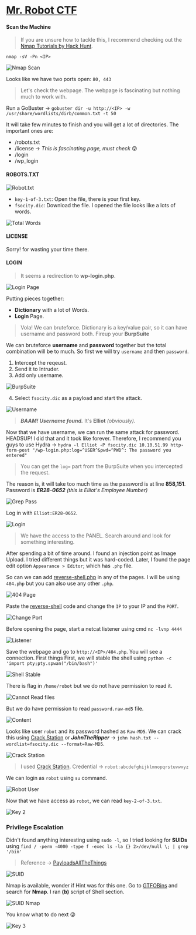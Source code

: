 # [Mr. Robot CTF][1]

#### Scan the Machine
> If you are unsure how to tackle this, I recommend checking out the [Nmap Tutorials by Hack Hunt][2].

`nmap -sV -Pn <IP>`

![Nmap Scan](images/open_ports.jpg)

Looks like we have two ports open: `80, 443`

> Let's check the webpage. The webpage is fascinating but nothing much to work with.

Run a GoBuster -> `gobuster dir -u http://<IP> -w /usr/share/wordlists/dirb/common.txt -t 50`

It will take few minutes to finish and you will get a lot of directories. The important ones are:
- /robots.txt
- /license -> *This is fascinating page, must check* :stuck_out_tongue_winking_eye:
- /login
- /wp_login

#### ROBOTS.TXT

![Robot.txt](images/robots.jpg)
- `key-1-of-3.txt`: Open the file, there is your first key.
- `fsocity.dic`: Download the file. I opened the file looks like a lots of words.

![Total Words](images/total_words.jpg)

#### LICENSE
Sorry! for wasting your time there.

#### LOGIN
> It seems a redirection to **wp-login.php**.

![Login Page](images/login_page.jpg)

Putting pieces together:
- **Dictionary** with a lot of Words.
- **Login** Page.

> Vola! We can bruteforce. Dictionary is a key/value pair, so it can have username and password both. Fireup your **BurpSuite**

We can bruteforce **username** and **password** together but the total combination will be to much. So first we will try `username` and then `password`.

1. Intercept the reqeust.
2. Send it to Intruder.
3. Add only username.

![BurpSuite](images/burp_username.jpg)

4. Select `fsocity.dic` as a payload and start the attack.

![Username](images/username.jpg)

> ***BAAM! Username found.*** It's **Elliot** *(obviously)*.

Now that we have username, we can run the same attack for password. HEADSUP! I did that and it took like forever. Therefore, I recommend you guys to use Hydra -> `hydra -l Elliot -P fsocity.dic 10.10.51.99 http-form-post "/wp-login.php:log=^USER^&pwd=^PWD^: The password you entered"`
> You can get the `log=` part from the BurpSuite when you intercepted the request.

The reason is, it will take too much time as the password is at line **858,151**. Password is ***ER28-0652*** *(this is Elliot's Employee Number)*

![Grep Pass](images/grep_pass.jpg)

Log in with `Elliot:ER28-0652`.  

![Login](images/got_access.jpg)
> We have the access to the PANEL. Search around and look for something interesting.

After spending a bit of time around. I found an injection point as Image Upload. I tried different things but it was hard-coded. Later, I found the page edit option `Appearance > Editor`; which has `.php` file.

So can we can add [reverse-shell.php][3] in any of the pages. I will be using `404.php` but you can also use any other `.php`.

![404 Page](images/404.jpg)

Paste the [reverse-shell][3] code and change the `IP` to your IP and the `PORT`.

![Change Port](images/change_this.jpg)

Before opening the page, start a netcat listener using cmd `nc -lvnp 4444`

![Listener](images/listener.jpg)

Save the webpage and go to `http://<IP>/404.php`. You will see a connection. First things First, we will stable the shell using `python -c 'import pty;pty.spwan("/bin/bash")'`

![Shell Stable](images/shell_stable.jpg)

There is flag in `/home/robot` but we do not have permission to read it.

![Cannot Read files](images/cant_read.jpg)

But we do have permission to read `password.raw-md5` file.

![Content](images/content.jpg)

Looks like user `robot` and its password hashed as `Raw-MD5`. We can crack this using [Crack Station][4] or ***JohnTheRipper*** -> `john hash.txt --wordlist=fsocity.dic --format=Raw-MD5`.

![Crack Station](images/crackstation.jpg)
> I used [Crack Station][3]. Credential -> `robot:abcdefghijklmnopqrstuvwxyz`

We can login as `robot` using `su` command.

![Robot User](images/robot_user.jpg)

Now that we have access as `robot`, we can read `key-2-of-3.txt`.

![Key 2](images/key2.jpg)


### Privilege Escalation

Didn't found anything interesting using `sudo -l`, so I tried looking for **SUIDs** using `find / -perm -4000 -type f -exec ls -la {} 2>/dev/null \; | grep '/bin'`
> Reference -> [PayloadsAllTheThings][5]

![SUID](images/suids.jpg)

Nmap is available, wonder if Hint was for this one. Go to [GTFOBins][6] and search for **Nmap**. I ran **(b)** script of Shell section.

![SUID Nmap](images/nmap.jpg)

You know what to do next :stuck_out_tongue_winking_eye:

![Key 3](images/key3.jpg)

[1]: https://tryhackme.com/room/teamcw
[2]: https://www.hackhunt.in/search/label/Nmap
[3]: https://github.com/pentestmonkey/php-reverse-shell/blob/master/php-reverse-shell.php
[4]: https://crackstation.net/
[5]: https://github.com/swisskyrepo/PayloadsAllTheThings/blob/master/Methodology%20and%20Resources/Linux%20-%20Privilege%20Escalation.md#suid
[6]: https://gtfobins.github.io/
